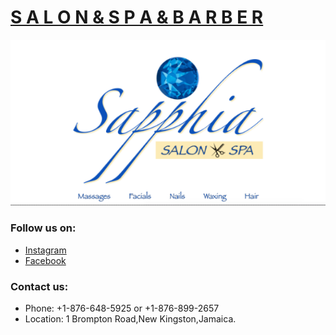 
# [S A L O N & S P A & B A R B E R](https://sapphiasalonanadspa.com)

<img src="img/sapphia.png" />     



### Follow us on:

* [Instagram](https://www.instagram.com/sapphiasalonanadspa)
* [Facebook](https://www.facebook.com/sapphiasalonandspa/)

### Contact us: 
* Phone: +1-876-648-5925 or +1-876-899-2657
* Location: 1 Brompton Road,New Kingston,Jamaica.
